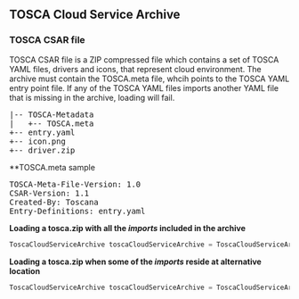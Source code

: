 ﻿## TOSCA Cloud Service Archive

### TOSCA CSAR file

TOSCA CSAR file is a ZIP compressed file which contains a set of TOSCA YAML files, drivers and icons, that represent cloud environment.
The archive must contain the TOSCA.meta file, whcih points to the TOSCA YAML entry point file. If any of the TOSCA YAML files 
imports another YAML file that is missing in the archive, loading will fail.

<pre>
|-- TOSCA-Metadata
|   +-- TOSCA.meta
+-- entry.yaml
+-- icon.png
+-- driver.zip
</pre>

**TOSCA.meta sample  
<pre>
TOSCA-Meta-File-Version: 1.0
CSAR-Version: 1.1
Created-By: Toscana
Entry-Definitions: entry.yaml
</pre>

**Loading a tosca.zip with all the _imports_ included in the archive**

```C#
ToscaCloudServiceArchive toscaCloudServiceArchive = ToscaCloudServiceArchive.Load("tosca.zip");
```

**Loading a tosca.zip when some of the _imports_ reside at alternative location**

```C#
ToscaCloudServiceArchive toscaCloudServiceArchive = ToscaCloudServiceArchive.Load("tosca.zip", @"C:\tosca_imports\");
```